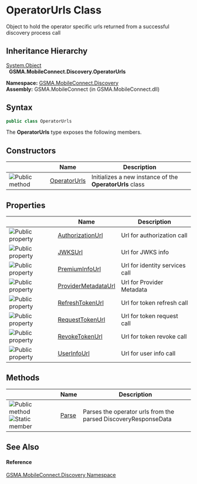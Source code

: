 OperatorUrls Class
==================
Object to hold the operator specific urls returned from a successful discovery process call


Inheritance Hierarchy
---------------------
[System.Object][1]  
  **GSMA.MobileConnect.Discovery.OperatorUrls**  

**Namespace:** [GSMA.MobileConnect.Discovery][2]  
**Assembly:** GSMA.MobileConnect (in GSMA.MobileConnect.dll)

Syntax
------

```csharp
public class OperatorUrls
```

The **OperatorUrls** type exposes the following members.


Constructors
------------

                 | Name              | Description                                              
---------------- | ----------------- | -------------------------------------------------------- 
![Public method] | [OperatorUrls][3] | Initializes a new instance of the **OperatorUrls** class 


Properties
----------

                   | Name                     | Description                    
------------------ | ------------------------ | ------------------------------ 
![Public property] | [AuthorizationUrl][4]    | Url for authorization call     
![Public property] | [JWKSUrl][5]             | Url for JWKS info              
![Public property] | [PremiumInfoUrl][6]      | Url for identity services call 
![Public property] | [ProviderMetadataUrl][7] | Url for Provider Metadata      
![Public property] | [RefreshTokenUrl][8]     | Url for token refresh call     
![Public property] | [RequestTokenUrl][9]     | Url for token request call     
![Public property] | [RevokeTokenUrl][10]     | Url for token revoke call      
![Public property] | [UserInfoUrl][11]        | Url for user info call         


Methods
-------

                                 | Name        | Description                                                    
-------------------------------- | ----------- | -------------------------------------------------------------- 
![Public method]![Static member] | [Parse][12] | Parses the operator urls from the parsed DiscoveryResponseData 


See Also
--------

#### Reference
[GSMA.MobileConnect.Discovery Namespace][2]  

[1]: http://msdn.microsoft.com/en-us/library/e5kfa45b
[2]: ../README.md
[3]: _ctor.md
[4]: AuthorizationUrl.md
[5]: JWKSUrl.md
[6]: PremiumInfoUrl.md
[7]: ProviderMetadataUrl.md
[8]: RefreshTokenUrl.md
[9]: RequestTokenUrl.md
[10]: RevokeTokenUrl.md
[11]: UserInfoUrl.md
[12]: Parse.md
[13]: ../../_icons/Help.png
[Public method]: ../../_icons/pubmethod.gif "Public method"
[Public property]: ../../_icons/pubproperty.gif "Public property"
[Static member]: ../../_icons/static.gif "Static member"